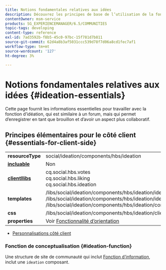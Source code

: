 ```yaml
---
title: Notions fondamentales relatives aux idées
description: Découvrez les principes de base de l’utilisation de la fonctionnalité d’idéation dans les communautés, qui est similaire à un forum, mais avec une approche plus collaborative.
contentOwner: msm-service
products: SG_EXPERIENCEMANAGER/6.5/COMMUNITIES
topic-tags: developing
content-type: reference
exl-id: 7ad3592b-f8b5-45c0-97bc-15f781d7b811
source-git-commit: 62d4a8b3af5031ccc539d78f7d06a8cd1fec7af1
workflow-type: tm+mt
source-wordcount: '127'
ht-degree: 3%

---
```


# Notions fondamentales relatives aux idées {#ideation-essentials}

Cette page fournit les informations essentielles pour travailler avec la fonction d’idéation, qui est similaire à un forum, mais qui permet d’enregistrer en tant que brouillon et d’avoir un aspect plus collaboratif.

## Principes élémentaires pour le côté client {#essentials-for-client-side}

<table>
 <tbody>
  <tr>
   <td> <strong>resourceType</strong></td>
   <td>social/ideation/components/hbs/ideation</td>
  </tr>
  <tr>
   <td> <a href="scf.md#add-or-include-a-communities-component"><strong>incluable</strong></a></td>
   <td>Non</td>
  </tr>
  <tr>
   <td> <a href="clientlibs.md"><strong>clientllibs</strong></a></td>
   <td>cq.social.hbs.votes<br /> cq.social.hbs.liking<br /> cq.social.hbs.ideation</td>
  </tr>
  <tr>
   <td> <strong>templates</strong></td>
   <td> /libs/social/ideation/components/hbs/ideation/ideation.hbs<br /> /libs/social/ideation/components/hbs/ideation/ideationlists.hbs<br /> /libs/social/ideation/components/hbs/ideation/composer.hbs</td>
  </tr>
  <tr>
   <td> <strong>css</strong></td>
   <td> /libs/social/ideation/components/hbs/ideation/clientlibs/ideation.css</td>
  </tr>
  <tr>
   <td><strong> properties</strong></td>
   <td>Voir <a href="ideation-feature.md">Fonctionnalité d’orientation</a></td>
  </tr>
 </tbody>
</table>

* [Personnalisations côté client](client-customize.md)

### Fonction de conceptualisation {#ideation-function}

Une structure de site de communauté qui inclut [Fonction d’information](functions.md#ideation-function), inclut une `ideation` composant.
